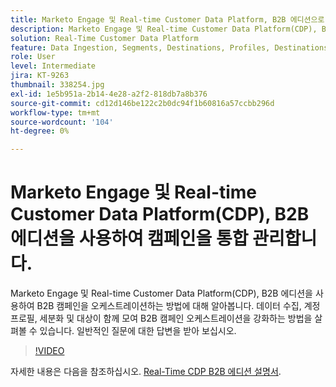 ```yaml
---
title: Marketo Engage 및 Real-time Customer Data Platform, B2B 에디션으로 캠페인 오케스트레이션
description: Marketo Engage 및 Real-time Customer Data Platform(CDP), B2B 에디션을 사용하여 캠페인을 오케스트레이션하는 방법에 대해 알아봅니다.
solution: Real-Time Customer Data Platform
feature: Data Ingestion, Segments, Destinations, Profiles, Destinations
role: User
level: Intermediate
jira: KT-9263
thumbnail: 338254.jpg
exl-id: 1e5b951a-2b14-4e28-a2f2-818db7a8b376
source-git-commit: cd12d146be122c2b0dc94f1b60816a57ccbb296d
workflow-type: tm+mt
source-wordcount: '104'
ht-degree: 0%

---
```


# Marketo Engage 및 Real-time Customer Data Platform(CDP), B2B 에디션을 사용하여 캠페인을 통합 관리합니다.

Marketo Engage 및 Real-time Customer Data Platform(CDP), B2B 에디션을 사용하여 B2B 캠페인을 오케스트레이션하는 방법에 대해 알아봅니다. 데이터 수집, 계정 프로필, 세분화 및 대상이 함께 모여 B2B 캠페인 오케스트레이션을 강화하는 방법을 살펴볼 수 있습니다. 일반적인 질문에 대한 답변을 받아 보십시오.

>[!VIDEO](https://video.tv.adobe.com/v/338254?quality=12&learn=on)

자세한 내용은 다음을 참조하십시오. [Real-Time CDP B2B 에디션 설명서](https://experienceleague.adobe.com/docs/experience-platform/rtcdp/b2b-overview.html).
